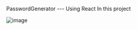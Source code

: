 PasswordGenerator --- Using React
In this project

![image](https://github.com/user-attachments/assets/3b8a636d-a877-47ef-8158-131267a25dc6)
